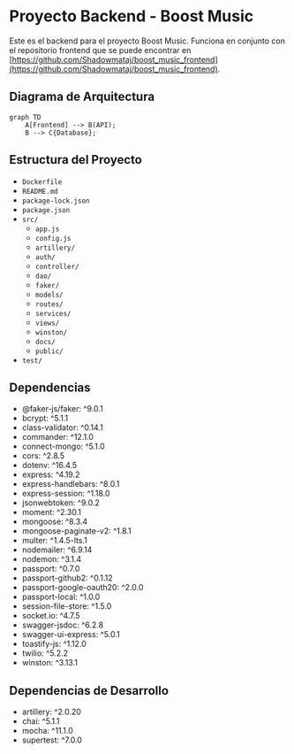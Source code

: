# Proyecto Backend - Boost Music

Este es el backend para el proyecto Boost Music. Funciona en conjunto con el repositorio frontend que se puede encontrar en [https://github.com/Shadowmataj/boost_music_frontend](https://github.com/Shadowmataj/boost_music_frontend).

## Diagrama de Arquitectura

```mermaid
graph TD
    A[Frontend] --> B(API);
    B --> C{Database};
```

## Estructura del Proyecto

*   `Dockerfile`
*   `README.md`
*   `package-lock.json`
*   `package.json`
*   `src/`
    *   `app.js`
    *   `config.js`
    *   `artillery/`
    *   `auth/`
    *   `controller/`
    *   `dao/`
    *   `faker/`
    *   `models/`
    *   `routes/`
    *   `services/`
    *   `views/`
    *   `winston/`
    *   `docs/`
    *   `public/`
*   `test/`

## Dependencias

* @faker-js/faker: ^9.0.1
* bcrypt: ^5.1.1
* class-validator: ^0.14.1
* commander: ^12.1.0
* connect-mongo: ^5.1.0
* cors: ^2.8.5
* dotenv: ^16.4.5
* express: ^4.19.2
* express-handlebars: ^8.0.1
* express-session: ^1.18.0
* jsonwebtoken: ^9.0.2
* moment: ^2.30.1
* mongoose: ^8.3.4
* mongoose-paginate-v2: ^1.8.1
* multer: ^1.4.5-lts.1
* nodemailer: ^6.9.14
* nodemon: ^3.1.4
* passport: ^0.7.0
* passport-github2: ^0.1.12
* passport-google-oauth20: ^2.0.0
* passport-local: ^1.0.0
* session-file-store: ^1.5.0
* socket.io: ^4.7.5
* swagger-jsdoc: ^6.2.8
* swagger-ui-express: ^5.0.1
* toastify-js: ^1.12.0
* twilio: ^5.2.2
* winston: ^3.13.1

## Dependencias de Desarrollo

* artillery: ^2.0.20
* chai: ^5.1.1
* mocha: ^11.1.0
* supertest: ^7.0.0

